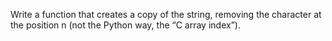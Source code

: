 Write a function that creates a copy of the string, removing the character at the position n (not the Python way, the “C array index”).
